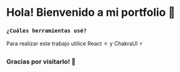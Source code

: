 # Hola! Bienvenido a mi portfolio 🚀


### `¿Cuáles herramientas usé?`

Para realizar este trabajo utilice React ⚛️ y ChakraUI ⚡️

### Gracias por visitarlo! 👋
